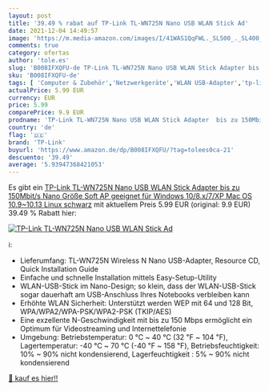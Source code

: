 ```yaml
---
layout: post
title: '39.49 % rabat auf TP-Link TL-WN725N Nano USB WLAN Stick Ad'
date: 2021-12-04 14:49:57
image: 'https://m.media-amazon.com/images/I/41WAS1QqFWL._SL500_._SL400_.jpg'
comments: true
category: ofertas
author: 'tole.es'
slug: 'B008IFXQFU-de TP-Link TL-WN725N Nano USB WLAN Stick Adapter bis zu...'
sku: 'B008IFXQFU-de'
tags: [ 'Computer & Zubehör','Netzwerkgeräte','WLAN USB-Adapter','tp-link', ]
actualPrice: 5.99 EUR
currency: EUR
price: 5.99
comparePrice: 9.9 EUR
prodname: 'TP-Link TL-WN725N Nano USB WLAN Stick Adapter  bis zu 150Mbit/s  Nano Größe  Soft AP  geeignet für Windows 10/8.x/7/XP  Mac OS 10.9~10.13  Linux  schwarz'
country: 'de'
flag: '🇩🇪'
brand: 'TP-Link'
buyurl: 'https://www.amazon.de/dp/B008IFXQFU/?tag=tolees0ca-21'
descuento: '39.49'
average: '5.93947368421053'
---
```


Es gibt ein [TP-Link TL-WN725N Nano USB WLAN Stick Adapter  bis zu 150Mbit/s  Nano Größe  Soft AP  geeignet für Windows 10/8.x/7/XP  Mac OS 10.9~10.13  Linux  schwarz](https://www.amazon.de/dp/B008IFXQFU/?tag=tolees0ca-21) mit aktuellem Preis 5.99 EUR (original: 9.9 EUR) 39.49 % Rabatt hier:

[![TP-Link TL-WN725N Nano USB WLAN Stick Ad](https://m.media-amazon.com/images/I/41WAS1QqFWL._SL500_._SL400_.jpg)](https://www.amazon.de/dp/B008IFXQFU/?tag=tolees0ca-21)

ℹ️:

- Lieferumfang: TL-WN725N Wireless N Nano USB-Adapter, Resource CD, Quick Installation Guide
- Einfache und schnelle Installation mittels Easy-Setup-Utility
- WLAN-USB-Stick im Nano-Design; so klein, dass der WLAN-USB-Stick sogar dauerhaft am USB-Anschluss Ihres Notebooks verbleiben kann
- Erhöhte WLAN Sicherheit: Unterstützt werden WEP mit 64 und 128 Bit, WPA/WPA2/WPA-PSK/WPA2-PSK (TKIP/AES)
- Eine exzellente N-Geschwindigkeit mit bis zu 150 Mbps ermöglicht ein Optimum für Videostreaming und Internettelefonie
- Umgebung: Betriebstemperatur: 0 ℃ ~ 40 ℃ (32 ℉ ~ 104 ℉), Lagertemperatur: -40 ℃ ~ 70 ℃ (-40 ℉ ~ 158 ℉), Betriebsfeuchtigkeit: 10% ~ 90% nicht kondensierend, Lagerfeuchtigkeit : 5% ~ 90% nicht kondensierend

[🛒 kauf es hier!!](https://www.amazon.de/dp/B008IFXQFU/?tag=tolees0ca-21)
